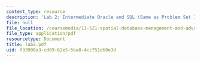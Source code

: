 ```yaml
---
content_type: resource
description: 'Lab 2: Intermediate Oracle and SQL (Same as Problem Set 1)'
file: null
file_location: /coursemedia/11-521-spatial-database-management-and-advanced-geographic-information-systems-spring-2003/f33900a3cd0962e55ba04cc751d60e3d_lab2.pdf
file_type: application/pdf
resourcetype: Document
title: lab2.pdf
uid: f33900a3-cd09-62e5-5ba0-4cc751d60e3d
---
```

